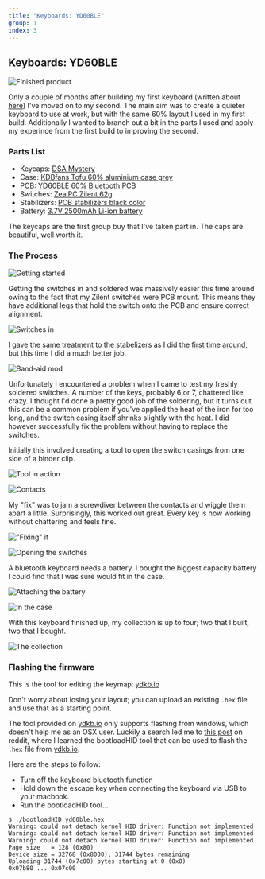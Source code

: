```yaml
---
title: "Keyboards: YD60BLE"
group: 1
index: 3
---
```


## Keyboards: YD60BLE

![Finished product](https://c1.staticflickr.com/5/4834/45893538514_e60f1a2419_c.jpg)

Only a couple of months after building my first keyboard (written about [here](/keyboard/first-build.html)) I've moved on to my second. The main aim was to create a quieter keyboard to use at work, but with the same 60% layout I used in my first build. Additionally I wanted to branch out a bit in the parts I used and apply my experince from the first build to improving the second.

### Parts List

- Keycaps: [DSA Mystery](https://mykeyboard.eu/catalogue/dsa-mystery-alpha-1_539/)
- Case: [KDBfans Tofu 60% aluminium case grey](https://kbdfans.cn/collections/60-layout-case/products/kbdfans-tofu-60-aluminum-case?variant=13389974569018)
- PCB: [YD60BLE 60% Bluetooth PCB](https://kbdfans.cn/collections/60/products/yd60ble-v1-60-bluetooth-customized-mechanical-keyboard-pcb)
- Switches: [ZealPC Zilent 62g](https://zealpc.net/collections/switches/products/zilents)
- Stabilizers: [PCB stabilizers black color](https://kbdfans.cn/products/pcb-stabilizers-black-color)
- Battery: [3.7V 2500mAh Li-ion battery](https://www.amazon.co.uk/gp/product/B07DMCNXQK)

The keycaps are the first group buy that I've taken part in. The caps are beautiful, well worth it.

### The Process

![Getting started](https://c1.staticflickr.com/5/4845/45893502794_b97d0f59b8_c.jpg)

Getting the switches in and soldered was massively easier this time around owing to the fact that my Zilent switches were PCB mount. This means they have additional legs that hold the switch onto the PCB and ensure correct alignment.

![Switches in](https://c2.staticflickr.com/8/7848/31676571097_a166fc4f1d_c.jpg)

I gave the same treatment to the stabelizers as I did the [first time around](/keyboard/first-build.html), but this time I did a much better job.

![Band-aid mod](https://c1.staticflickr.com/5/4828/45703307835_97a79caf13_c.jpg)

Unfortunately I encountered a problem when I came to test my freshly soldered switches. A number of the keys, probably 6 or 7, chattered like crazy. I thought I'd done a pretty good job of the soldering, but it turns out this can be a common problem if you've applied the heat of the iron for too long, and the switch casing itself shrinks slightly with the heat. I did however successfully fix the problem without having to replace the switches.

Initially this involved creating a tool to open the switch casings from one side of a binder clip.

![Tool in action](https://c1.staticflickr.com/5/4900/46565863972_11ed47bf29_c.jpg)

![Contacts](https://c1.staticflickr.com/5/4901/46565863512_7d62739ebb_c.jpg)

My "fix" was to jam a screwdiver between the contacts and wiggle them apart a little. Surprisingly, this worked out great. Every key is now working without chattering and feels fine.

!["Fixing" it](https://c2.staticflickr.com/8/7885/39653059523_79a18a553d_c.jpg)

![Opening the switches](https://c2.staticflickr.com/8/7835/45703324015_45489b45ba_c.jpg)

A bluetooth keyboard needs a battery. I bought the biggest capacity battery I could find that I was sure would fit in the case.

![Attaching the battery](https://c1.staticflickr.com/5/4895/45893533324_9fd1cbf9a7_c.jpg)

![In the case](https://c2.staticflickr.com/8/7857/45893531454_0fe99e03e9_c.jpg)

With this keyboard finished up, my collection is up to four; two that I built, two that I bought.

![The collection](https://c1.staticflickr.com/5/4854/45893537274_cddb020b7e_c.jpg)

### Flashing the firmware

This is the tool for editing the keymap: [ydkb.io](http://ydkb.io)

Don't worry about losing your layout; you can upload an existing `.hex` file and use that as a starting point.

The tool provided on [ydkb.io](http://ydkb.io) only supports flashing from windows, which doesn't help me as an OSX user. Luckily a search led me to [this post](https://www.reddit.com/r/MechanicalKeyboards/comments/8j62vh/programming_yd60ble_using_macos/) on reddit, where I learned the bootloadHID tool that can be used to flash the `.hex` file from [ydkb.io](http://ydkb.io).

Here are the steps to follow:

- Turn off the keyboard bluetooth function
- Hold down the escape key when connecting the keyboard via USB to your macbook.
- Run the bootloadHID tool...

```
$ ./bootloadHID yd60ble.hex
Warning: could not detach kernel HID driver: Function not implemented
Warning: could not detach kernel HID driver: Function not implemented
Warning: could not detach kernel HID driver: Function not implemented
Page size   = 128 (0x80)
Device size = 32768 (0x8000); 31744 bytes remaining
Uploading 31744 (0x7c00) bytes starting at 0 (0x0)
0x07b80 ... 0x07c00
```
